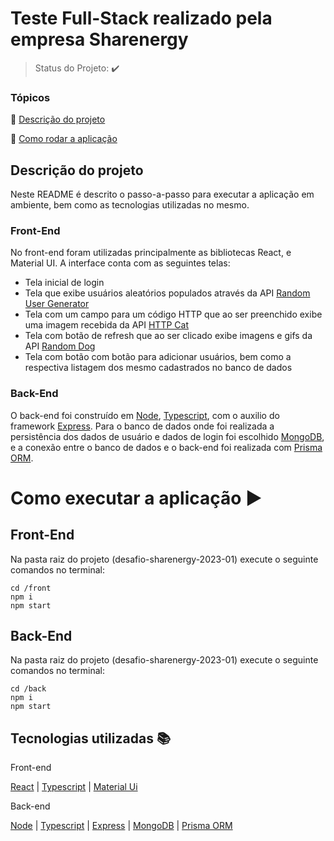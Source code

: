# Teste Full-Stack realizado pela empresa Sharenergy

> Status do Projeto: :heavy_check_mark:

### Tópicos

:small_blue_diamond: [Descrição do projeto](#descrição-do-projeto)

:small_blue_diamond: [Como rodar a aplicação](#como-rodar-a-aplicação-arrow_forward)

## Descrição do projeto

Neste README é descrito o passo-a-passo para executar a aplicação em ambiente, bem como as tecnologias utilizadas no mesmo.

### Front-End

No front-end foram utilizadas principalmente as bibliotecas React, e Material
UI. A interface conta com as seguintes telas:

- Tela inicial de login
- Tela que exibe usuários aleatórios populados através da API [Random User Generator](https://randomuser.me/)
- Tela com um campo para um código HTTP que ao ser preenchido exibe uma imagem recebida da API [HTTP Cat](https://http.cat/)
- Tela com botão de refresh que ao ser clicado exibe imagens e gifs da API [Random Dog](https://random.dog/)
- Tela com botão com botão para adicionar usuários, bem como a respectiva listagem dos mesmo cadastrados no banco de dados

### Back-End

O back-end foi construído em [Node](https://nodejs.org/en/), [Typescript](https://www.typescriptlang.org/), com o auxilio do framework [Express](https://expressjs.com/pt-br/).
Para o banco de dados onde foi realizada a persistência dos dados de usuário e dados de login foi escolhido [MongoDB](https://www.mongodb.com/docs/), e a conexão entre o banco de dados e o back-end foi realizada com [Prisma ORM](https://www.prisma.io/).

# Como executar a aplicação :arrow_forward:

## Front-End

Na pasta raiz do projeto (desafio-sharenergy-2023-01) execute o seguinte comandos no terminal:

```
cd /front
npm i
npm start
```

## Back-End

Na pasta raiz do projeto (desafio-sharenergy-2023-01) execute o seguinte comandos no terminal:

```
cd /back
npm i
npm start
```

## Tecnologias utilizadas :books:

Front-end

[React](https://reactjs.org/docs/getting-started.html)
| [Typescript](https://www.typescriptlang.org/)
| [Material Ui](https://mui.com/)

Back-end

[Node](https://nodejs.org/en/)
| [Typescript](https://www.typescriptlang.org/)
| [Express](https://expressjs.com/pt-br/)
| [MongoDB](https://www.mongodb.com/docs/)
| [Prisma ORM](https://www.prisma.io/)
